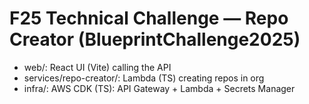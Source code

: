 ﻿# F25 Technical Challenge — Repo Creator (BlueprintChallenge2025)
- web/: React UI (Vite) calling the API
- services/repo-creator/: Lambda (TS) creating repos in org
- infra/: AWS CDK (TS): API Gateway + Lambda + Secrets Manager

